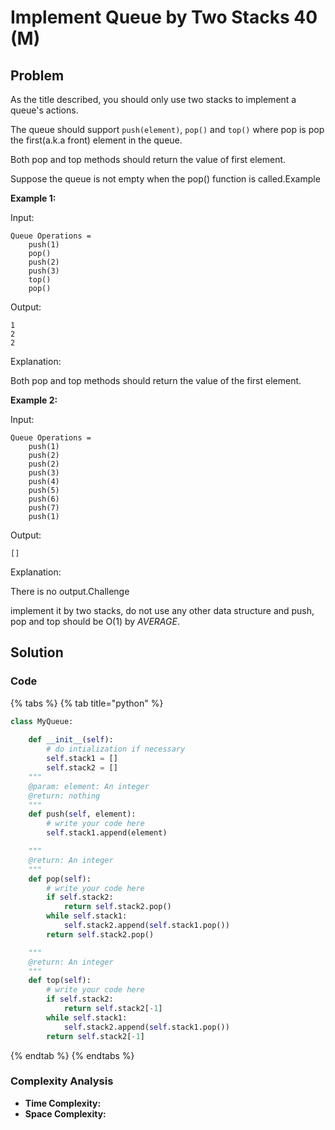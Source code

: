 # Implement Queue by Two Stacks 40 \(M\)

## Problem

As the title described, you should only use two stacks to implement a queue's actions.

The queue should support `push(element)`, `pop()` and `top()` where pop is pop the first\(a.k.a front\) element in the queue.

Both pop and top methods should return the value of first element.

Suppose the queue is not empty when the pop\(\) function is called.Example

**Example 1:**

Input:

```text
Queue Operations = 
    push(1)
    pop()    
    push(2)
    push(3)
    top()    
    pop()  
```

Output:

```text
1
2
2
```

Explanation:

Both pop and top methods should return the value of the first element.

**Example 2:**

Input:

```text
Queue Operations = 
    push(1)
    push(2)
    push(2)
    push(3)
    push(4)
    push(5)
    push(6)
    push(7)
    push(1)
```

Output:

```text
[]
```

Explanation:

There is no output.Challenge

implement it by two stacks, do not use any other data structure and push, pop and top should be O\(1\) by _AVERAGE_.

## Solution 

### Code

{% tabs %}
{% tab title="python" %}
```python
class MyQueue:
    
    def __init__(self):
        # do intialization if necessary
        self.stack1 = []
        self.stack2 = []
    """
    @param: element: An integer
    @return: nothing
    """
    def push(self, element):
        # write your code here
        self.stack1.append(element)

    """
    @return: An integer
    """
    def pop(self):
        # write your code here
        if self.stack2:
            return self.stack2.pop()
        while self.stack1:
            self.stack2.append(self.stack1.pop())
        return self.stack2.pop()

    """
    @return: An integer
    """
    def top(self):
        # write your code here
        if self.stack2:
            return self.stack2[-1]
        while self.stack1:
            self.stack2.append(self.stack1.pop())
        return self.stack2[-1]
```
{% endtab %}
{% endtabs %}

### Complexity Analysis

* **Time Complexity:**
* **Space Complexity:**

